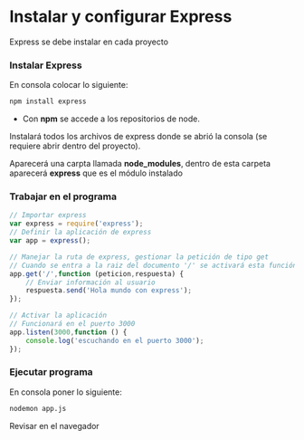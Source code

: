 # Instalar y configurar Express

Express se debe instalar en cada proyecto

### Instalar Express

En consola colocar lo siguiente:

```bash
npm install express
```

- Con **npm** se accede a los repositorios de node.

Instalará todos los archivos de express donde se abrió la consola (se requiere abrir dentro del proyecto).

Aparecerá una carpta llamada **node_modules**, dentro de esta carpeta aparecerá **express** que es el módulo instalado

### Trabajar en el programa

```js
// Importar express
var express = require('express');
// Definir la aplicación de express
var app = express();

// Manejar la ruta de express, gestionar la petición de tipo get
// Cuando se entra a la raiz del documento '/' se activará esta función
app.get('/',function (peticion,respuesta) {
    // Enviar información al usuario
    respuesta.send('Hola mundo con express');
});

// Activar la aplicación
// Funcionará en el puerto 3000
app.listen(3000,function () {
    console.log('escuchando en el puerto 3000');
});
```

### Ejecutar programa

En consola poner lo siguiente:

```bash
nodemon app.js
```

Revisar en el navegador

